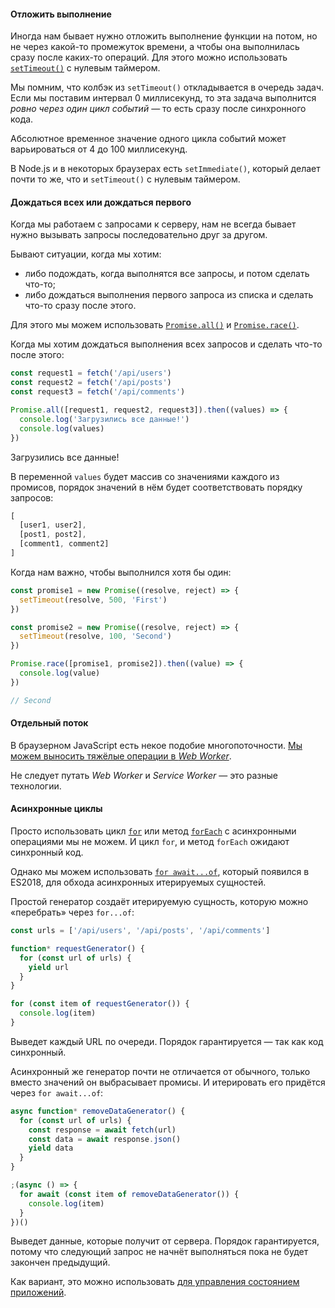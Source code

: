 #### Отложить выполнение

Иногда нам бывает нужно отложить выполнение функции на потом, но не через какой-то промежуток времени, а чтобы она выполнилась сразу после каких-то операций. Для этого можно использовать [`setTimeout()`](/js/settimeout/) с нулевым таймером.

Мы помним, что колбэк из `setTimeout()` откладывается в очередь задач. Если мы поставим интервал 0 миллисекунд, то эта задача выполнится _ровно через один цикл событий_ — то есть сразу после синхронного кода.

Абсолютное временное значение одного цикла событий может варьироваться от 4 до 100 миллисекунд.

В Node.js и в некоторых браузерах есть `setImmediate()`, который делает почти то же, что и `setTimeout()` с нулевым таймером.

#### Дождаться всех или дождаться первого

Когда мы работаем с запросами к серверу, нам не всегда бывает нужно вызывать запросы последовательно друг за другом.

Бывают ситуации, когда мы хотим:

- либо подождать, когда выполнятся все запросы, и потом сделать что-то;
- либо дождаться выполнения первого запроса из списка и сделать что-то сразу после этого.

Для этого мы можем использовать [`Promise.all()`](/js/promise-all/) и [`Promise.race()`](https://developer.mozilla.org/ru/docs/Web/JavaScript/Reference/Global_Objects/Promise/race).

Когда мы хотим дождаться выполнения всех запросов и сделать что-то после этого:

```js
const request1 = fetch('/api/users')
const request2 = fetch('/api/posts')
const request3 = fetch('/api/comments')

Promise.all([request1, request2, request3]).then((values) => {
  console.log('Загрузились все данные!')
  console.log(values)
})
```

Загрузились все данные!

В переменной `values` будет массив со значениями каждого из промисов, порядок значений в нём будет соответствовать порядку запросов:

```js
[
  [user1, user2],
  [post1, post2],
  [comment1, comment2]
]
```

Когда нам важно, чтобы выполнился хотя бы один:

```js
const promise1 = new Promise((resolve, reject) => {
  setTimeout(resolve, 500, 'First')
})

const promise2 = new Promise((resolve, reject) => {
  setTimeout(resolve, 100, 'Second')
})

Promise.race([promise1, promise2]).then((value) => {
  console.log(value)
})

// Second
```

#### Отдельный поток

В браузерном JavaScript есть некое подобие многопоточности. [Мы можем выносить тяжёлые операции в _Web Worker_](https://bespoyasov.ru/blog/about-web-workers/).

Не следует путать _Web Worker_ и _Service Worker_ — это разные технологии.

#### Асинхронные циклы

Просто использовать цикл [`for`](/js/for/) или метод [`forEach`](/js/array-foreach/) с асинхронными операциями мы не можем. И цикл `for`, и метод `forEach` ожидают синхронный код.

Однако мы можем использовать [`for await...of`](https://developer.mozilla.org/ru/docs/Web/JavaScript/Reference/Statements/for-await...of), который появился в ES2018, для обхода асинхронных итерируемых сущностей.

Простой генератор создаёт итерируемую сущность, которую можно «перебрать» через `for...of`:

```js
const urls = ['/api/users', '/api/posts', '/api/comments']

function* requestGenerator() {
  for (const url of urls) {
    yield url
  }
}

for (const item of requestGenerator()) {
  console.log(item)
}
```

Выведет каждый URL по очереди. Порядок гарантируется — так как код синхронный.

Асинхронный же генератор почти не отличается от обычного, только вместо значений он выбрасывает промисы. И итерировать его придётся через `for await...of`:

```js
async function* removeDataGenerator() {
  for (const url of urls) {
    const response = await fetch(url)
    const data = await response.json()
    yield data
  }
}

;(async () => {
  for await (const item of removeDataGenerator()) {
    console.log(item)
  }
})()
```

Выведет данные, которые получит от сервера. Порядок гарантируется, потому что следующий запрос не начнёт выполняться пока не будет закончен предыдущий.

Как вариант, это можно использовать [для управления состоянием приложений](https://bespoyasov.ru/blog/fsm-to-the-rescue/).
